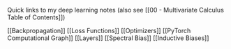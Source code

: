 Quick links to my deep learning notes (also see [[00 - Multivariate Calculus Table of Contents]])

[[Backpropagation]]
[[Loss Functions]]
[[Optimizers]]
[[PyTorch Computational Graph]]
[[Layers]]
[[Spectral Bias]]
[[Inductive Biases]]